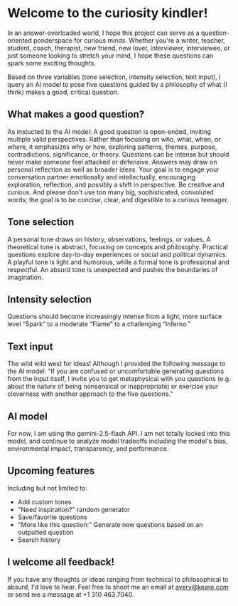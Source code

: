 # Welcome to the curiosity kindler!

In an answer-overloaded world, I hope this project can serve as a question-oriented ponderspace for curious minds. Whether you're a writer, teacher, student, coach, therapist, new friend, new lover, interviewer, interviewee, or just someone looking to stretch your mind, I hope these questions can spark some exciting thoughts.

Based on three variables (tone selection, intensity selection, text input), I query an AI model to pose five questions guided by a philosophy of what (I think) makes a good, critical question. 

## What makes a good question?

As instucted to the AI model: A good question is open-ended, inviting multiple valid perspectives. Rather than focusing on who, what, when, or where, it emphasizes why or how, exploring patterns, themes, purpose, contradictions, significance, or theory. Questions can be intense but should never make someone feel attacked or defensive. Answers may draw on personal reflection as well as broader ideas. Your goal is to engage your conversation partner emotionally and intellectually, encouraging exploration, reflection, and possibly a shift in perspective. Be creative and curious. And please don't use too many big, sophisticated, convoluted words; the goal is to be concise, clear, and digestible to a curious teenager. 

## Tone selection

A personal tone draws on history, observations, feelings, or values. 
A theoretical tone is abstract, focusing on concepts and philosophy. 
Practical questions explore day-to-day experiences or social and political dynamics. 
A playful tone is light and humorous, while a formal tone is professional and respectful. 
An absurd tone is unexpected and pushes the boundaries of imagination. 

## Intensity selection

Questions should become increasingly intense from a light, more surface level “Spark” to a moderate “Flame” to a challenging “Inferno.” 

## Text input

The wild wild west for ideas! Although I provided the following message to the AI model: "If you are confused or uncomfortable generating questions from the input itself, I invite you to get metaphysical with you questions (e.g. about the nature of being nonsensical or inappropriate) or exercise your cleverness with another approach to the five questions."

## AI model

For now, I am using the gemini-2.5-flash API. I am not totally locked into this model, and continue to analyze model tradeoffs including the model's bias, environmental impact, transparency, and performance.

## Upcoming features

Including but not limited to:
- Add custom tones
- "Need inspiration?" random generator
- Save/favorite questions
- "More like this question:" Generate new questions based on an outputted question 
- Search history


## I welcome all feedback!

If you have any thoughts or ideas ranging from technical to philosophical to absurd, I'd love to hear. Feel free to shoot me an email at avery@keare.com or send me a message at +1 310 463 7040.


